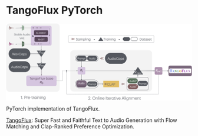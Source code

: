 # TangoFlux PyTorch

<p align="center">
  <img src="TangoFlux.png" alt="TangoFlux" style="display:block; margin:auto; width:750px;" />
</p>

PyTorch implementation of TangoFlux.

[TangoFlux](https://arxiv.org/abs/2412.21037): Super Fast and Faithful Text to Audio Generation with Flow Matching and Clap-Ranked Preference Optimization.
